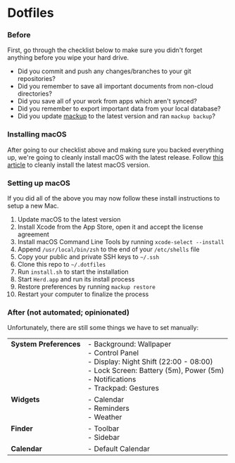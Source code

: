 # Dotfiles

### Before

First, go through the checklist below to make sure you didn't forget anything before you wipe your hard drive.

- Did you commit and push any changes/branches to your git repositories?
- Did you remember to save all important documents from non-cloud directories?
- Did you save all of your work from apps which aren't synced?
- Did you remember to export important data from your local database?
- Did you update [mackup](https://github.com/lra/mackup) to the latest version and ran `mackup backup`?

### Installing macOS

After going to our checklist above and making sure you backed everything up, we're going to cleanly install macOS with the latest release. Follow [this article](https://www.imore.com/how-do-clean-install-macos) to cleanly install the latest macOS version.

### Setting up macOS

If you did all of the above you may now follow these install instructions to setup a new Mac.

1. Update macOS to the latest version
2. Install Xcode from the App Store, open it and accept the license agreement
3. Install macOS Command Line Tools by running `xcode-select --install`
4. Append `/usr/local/bin/zsh` to the end of your `/etc/shells` file
5. Copy your public and private SSH keys to `~/.ssh`
6. Clone this repo to `~/.dotfiles`
7. Run `install.sh` to start the installation
8. Start `Herd.app` and run its install process
9. Restore preferences by running `mackup restore`
10. Restart your computer to finalize the process

### After (not automated; opinionated)

Unfortunately, there are still some things we have to set manually:

<table>
    <tr>
        <td valign="top"><strong>System Preferences</strong></td>
        <td>
            - Background: Wallpaper<br>
            - Control Panel<br>
            - Display: Night Shift (22:00 - 08:00)<br>
            - Lock Screen: Battery (5m), Power (5m)<br>
            - Notifications<br>
            - Trackpad: Gestures
        </td>
    </tr>
    <tr>
        <td valign="top"><strong>Widgets</strong></td>
        <td>
            - Calendar<br>
            - Reminders<br>
            - Weather
        </td>
    </tr>
    <tr>
        <td valign="top"><strong>Finder</strong></td>
        <td>
            - Toolbar<br>
            - Sidebar
        </td>
    </tr>
    <tr>
        <td valign="top"><strong>Calendar</strong></td>
        <td>
            - Default Calendar
        </td>
    </tr>
</table>
